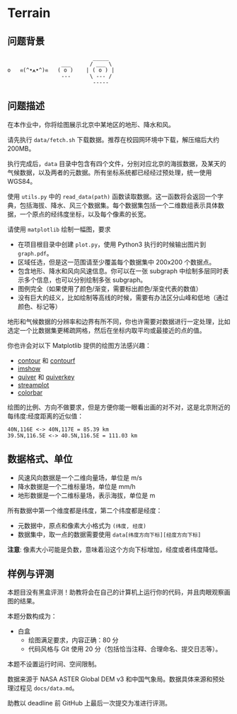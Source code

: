 # Terrain

## 问题背景

```
                           _____
                 ___      / ___ \
o   ฅ(^•ﻌ•^)ฅ   ( o )    | ( o ) |
                 ---      \ --- /
                           -----

```
## 问题描述

在本作业中，你将绘图展示北京中某地区的地形、降水和风。

请先执行 `data/fetch.sh` 下载数据。推荐在校园网环境中下载，解压缩后大约 200MB。

执行完成后，`data` 目录中包含有四个文件，分别对应北京的海拔数据，及某天的气候数据，以及两者的元数据。所有坐标系统都已经经过预处理，统一使用 WGS84。

使用 `utils.py` 中的 `read_data(path)` 函数读取数据。这一函数将会返回一个字典，包括海拔、降水、风三个数据集。每个数据集包括一个二维数组表示具体数据，一个原点的经纬度坐标，以及每个像素的长宽。

请使用 `matplotlib` 绘制一幅图，要求

- 在项目根目录中创建 `plot.py`，使用 Python3 执行的时候输出图片到 `graph.pdf`。
- 区域任选，但是这一范围请至少覆盖每个数据集中 200x200 个数据点。
- 包含地形、降水和风向风速信息。你可以在一张 subgraph 中绘制多层同时表示多个信息，也可以分别绘制多张 subgraph。
- 图例完全（如果使用了颜色/渐变，需要标出颜色/渐变代表的数值）
- 没有巨大的歧义，比如绘制等高线的时候，需要有办法区分山峰和低地（通过颜色、标记等）

地形和气候数据的分辨率和边界有所不同，你也许需要对数据进行一定处理，比如选定一个比数据集更稀疏网格，然后在坐标内取平均或最接近的点的值。

你也许会对以下 Matplotlib 提供的绘图方法感兴趣：
- [contour](https://matplotlib.org/stable/api/_as_gen/matplotlib.axes.Axes.contour.html) 和 [contourf](https://matplotlib.org/stable/api/_as_gen/matplotlib.axes.Axes.contourf.html)
- [imshow](https://matplotlib.org/stable/api/_as_gen/matplotlib.axes.Axes.imshow.html)
- [quiver](https://matplotlib.org/stable/api/_as_gen/matplotlib.axes.Axes.quiver.html) 和 [quiverkey](https://matplotlib.org/stable/api/_as_gen/matplotlib.axes.Axes.quiverkey.html)
- [streamplot](https://matplotlib.org/stable/api/_as_gen/matplotlib.axes.Axes.streamplot.html)
- [colorbar](https://matplotlib.org/stable/api/_as_gen/matplotlib.pyplot.colorbar.html)

绘图的比例、方向不做要求，但是方便你能一眼看出画的对不对，这是北京附近的每纬度:经度距离的近似值：

```
40N,116E <-> 40N,117E = 85.39 km
39.5N,116.5E <-> 40.5N,116.5E = 111.03 km
```

## 数据格式、单位

- 风速风向数据是一个二维向量场，单位是 m/s
- 降水数据是一个二维标量场，单位是 mm/h
- 地形数据是一个二维标量场，表示海拔，单位是 m

所有数据中第一个维度都是纬度，第二个纬度都是经度：

- 元数据中，原点和像素大小格式为 `(纬度, 经度)`
- 数据集中，取一点的数据需要使用 `data[纬度方向下标][经度方向下标]`

**注意**: 像素大小可能是负数，意味着沿这个方向下标增加，经度或者纬度降低。

## 样例与评测

本题目没有黑盒评测！助教将会在自己的计算机上运行你的代码，并且肉眼观察画图的结果。

本题分数构成为：

- 白盒
  - 绘图满足要求，内容正确：80 分
  - 代码风格与 Git 使用 20 分（包括恰当注释、合理命名、提交日志等）。

本题不设置运行时间、空间限制。

数据来源于 NASA ASTER Global DEM v3 和中国气象局。数据具体来源和预处理过程见 `docs/data.md`。

助教以 deadline 前 GitHub 上最后一次提交为准进行评测。
